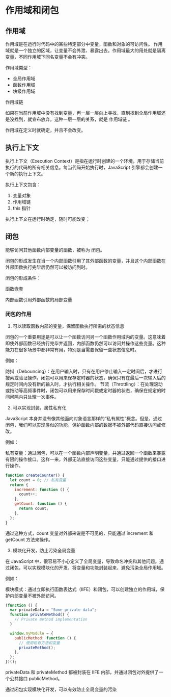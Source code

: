 # 作用域和闭包

## 作用域

作用域是在运行时代码中的某些特定部分中变量，函数和对象的可访问性。
作用域就是一个独立的区域，让变量不会外泄、暴露出去。作用域最大的用处就是隔离变量，不同作用域下同名变量不会有冲突。

作用域类型：

- 全局作用域
- 函数作用域
- 块级作用域

作用域链

如果在当前作用域中没有找到变量，再一层一层向上寻找，直到找到全局作用域还是没找到，就宣布放弃。这种一层一层的关系，就是 作用域链 。

作用域在定义时就确定，并且不会改变。

## 执行上下文

执行上下文（Execution Context）是指在运行时创建的一个环境，用于存储当前执行的代码的所有相关信息。每当代码开始执行时，JavaScript 引擎都会创建一个新的执行上下文。

执行上下文包含：

1. 变量对象
2. 作用域链
3. this 指针

执行上下文在运行时确定，随时可能改变；

## 闭包

能够访问其他函数内部变量的函数，被称为 闭包。

闭包的形成发生在当一个内部函数引用了其外部函数的变量，并且这个内部函数在外部函数执行完毕后仍然可以被访问到时。

闭包的形成条件：

函数嵌套

内部函数引用外部函数的局部变量

### 闭包的作用

1. 可以读取函数内部的变量，保留函数执行所需的状态信息

闭包的一个重要用途是可以让一个函数访问另一个函数作用域内的变量。这意味着即使外部函数已经执行完毕并返回，内部函数仍然可以访问并操作这些变量。这种能力在很多场景中都非常有用，特别是当需要保留一些状态信息时。

例如：

防抖（Debouncing）：在用户输入时，只有在用户停止输入一定时间后，才进行搜索或验证操作。闭包可以用来保存定时器的状态，确保只有在最后一次输入后的规定时间内没有新的输入时，才执行相关操作。
节流（Throttling）：在处理滚动或拖动等高频事件时，闭包可以用来保存时间戳或定时器的状态，确保在规定的时间间隔内只处理一次事件。

2. 可以实现封装，属性私有化

JavaScript 本身并没有像其他面向对象语言那样的“私有属性”概念。但是，通过闭包，我们可以实现类似的功能，保护函数内部的数据不被外部代码直接访问或修改。

例如：

私有变量：通过闭包，可以在一个函数内部声明变量，并通过返回一个函数来暴露有限的操作接口。这样一来，外部无法直接访问这些变量，只能通过提供的接口进行操作。

```js
function createCounter() {
  let count = 0; // 私有变量
  return {
    increment: function () {
      count++;
    },
    getCount: function () {
      return count;
    },
  };
}
```

通过这种方式，count 变量对外部来说是不可见的，只能通过 increment 和 getCount 方法来操作。

3. 模块化开发，防止污染全局变量

在 JavaScript 中，很容易不小心定义了全局变量，导致命名冲突和其他问题。通过闭包，可以实现模块化的开发，将变量和功能封装起来，避免污染全局作用域。

例如：

模块模式：通过立即执行函数表达式（IIFE）和闭包，可以创建独立的作用域，保护内部变量不被外部访问。

```js
(function () {
  var privateData = "Some private data";
  function privateMethod() {
    // Private method implementation
  }

  window.myModule = {
    publicMethod: function () {
      // 使用私有方法和变量
      privateMethod();
    },
  };
})();
```

privateData 和 privateMethod 都被封装在 IIFE 内部，并通过闭包对外提供了一个公共接口 publicMethod。

通过闭包实现模块化开发，可以有效防止全局变量的污染
